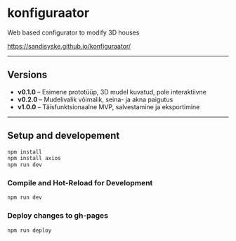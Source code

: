 # konfiguraator
Web based configurator to modify 3D houses

https://sandisyske.github.io/konfiguraator/

---

## Versions

- **v0.1.0** – Esimene prototüüp, 3D mudel kuvatud, pole interaktiivne
- **v0.2.0** – Mudelivalik võimalik, seina- ja akna paigutus
- **v1.0.0** – Täisfunktsionaalne MVP, salvestamine ja eksportimine

---

## Setup and developement

```bash
npm install
npm install axios
npm run dev
```

### Compile and Hot-Reload for Development
```sh
npm run dev
```

### Deploy changes to gh-pages
```sh
npm run deploy
```